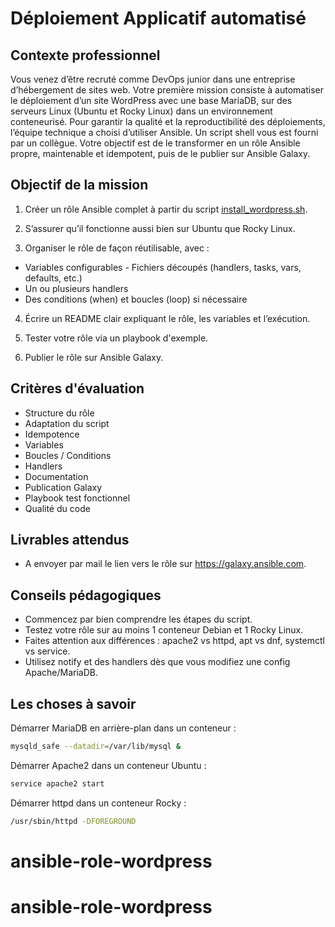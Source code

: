 # Déploiement Applicatif automatisé

## Contexte professionnel  

Vous venez d’être recruté comme DevOps junior dans une entreprise d’hébergement de 
sites web. Votre première mission consiste à automatiser le déploiement d’un site 
WordPress avec une base MariaDB, sur des serveurs Linux (Ubuntu et Rocky Linux) 
dans un environnement conteneurisé. 
Pour garantir la qualité et la reproductibilité des déploiements, l’équipe technique a 
choisi d’utiliser Ansible. 
Un script shell vous est fourni par un collègue. Votre objectif est de le transformer en un 
rôle Ansible propre, maintenable et idempotent, puis de le publier sur Ansible Galaxy. 

## Objectif de la mission 

1. Créer un rôle Ansible complet à partir du script [install_wordpress.sh](Install_wordpress.sh). 

2. S’assurer qu’il fonctionne aussi bien sur Ubuntu que Rocky Linux. 

3. Organiser le rôle de façon réutilisable, avec : 

- Variables configurables - Fichiers découpés (handlers, tasks, vars, defaults, etc.) 
- Un ou plusieurs handlers 
- Des conditions (when) et boucles (loop) si nécessaire

4. Écrire un README clair expliquant le rôle, les variables et l’exécution. 

5. Tester votre rôle via un playbook d'exemple. 

6. Publier le rôle sur Ansible Galaxy. 

## Critères d'évaluation

- Structure du rôle 
- Adaptation du script  
- Idempotence  
- Variables  
- Boucles / Conditions  
- Handlers 
- Documentation 
- Publication Galaxy  
- Playbook test fonctionnel  
- Qualité du code

## Livrables attendus  

- A envoyer par mail le lien vers le rôle sur https://galaxy.ansible.com.

## Conseils pédagogiques  

- Commencez par bien comprendre les étapes du script. 
- Testez votre rôle sur au moins 1 conteneur Debian et 1 Rocky Linux. 
- Faites attention aux différences : apache2 vs httpd, apt vs dnf, systemctl vs service. 
- Utilisez notify et des handlers dès que vous modifiez une config Apache/MariaDB. 

## Les choses à savoir 

Démarrer MariaDB en arrière-plan dans un conteneur :  
```bash
mysqld_safe --datadir=/var/lib/mysql & 
```

Démarrer Apache2 dans un conteneur Ubuntu :  
```bash
service apache2 start 
```

Démarrer httpd dans un conteneur Rocky : 
```bash
/usr/sbin/httpd -DFOREGROUND
```

# ansible-role-wordpress
# ansible-role-wordpress
